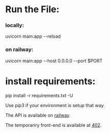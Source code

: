 # Run the File:
### locally:
uvicorn main:app --reload

### on railway:
uvicorn main:app --host 0.0.0.0 --port $PORT

# install requirements:
pip install -r requirements.txt -U

Use pip3 if your environment is setup that way.

The API is available on [railway](https://tfdb-production.up.railway.app/).

The temporariry front-end is available at [402](https://www.402.app/tf).
